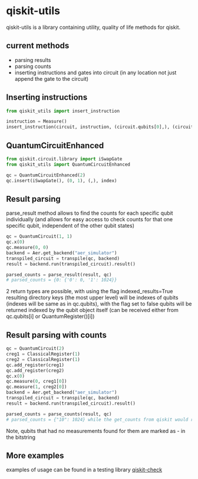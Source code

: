 # qiskit-utils
qiskit-utils is a library containing utility, quality of life methods for qiskit.

## current methods
  - parsing results
  - parsing counts
  - inserting instructions and gates into circuit (in any location not just append the gate to the circuit)

## Inserting instructions
```python
from qiskit_utils import insert_instruction

instruction = Measure()
insert_instruction(circuit, instruction, (circuit.qubits[0],), (circuit.clbits[1], ), index)
```

## QuantumCircuitEnhanced
```python
from qiskit.circuit.library import iSwapGate
from qiskit_utils import QuantumCircuitEnhanced

qc = QuantumCircuitEnhanced(2)
qc.insert(iSwapGate(), (0, 1), (,), index)
```

## Result parsing
parse_result method allows to find the counts for each specific qubit individually
(and allows for easy access to check counts for that one specific qubit, independent of the other qubit states)
```python
qc = QuantumCircuit(1, 1)
qc.x(0)
qc.measure(0, 0)
backend = Aer.get_backend("aer_simulator")
transpiled_circuit = transpile(qc, backend)
result = backend.run(transpiled_circuit).result()

parsed_counts = parse_result(result, qc)
# parsed_counts = {0: {'0': 0, '1': 1024}} 
```
2 return types are possible, with using the flag indexed_results=True resulting directory keys (the most upper level)
will be indexes of qubits (indexes will be same as in qc.qubits), with the flag set to false qubits will be returned
indexed by the qubit object itself (can be received either from qc.qubits[i] or QuantumRegister()[i])
## Result parsing with counts
```python
qc = QuantumCircuit(2)
creg1 = ClassicalRegister(1)
creg2 = ClassicalRegister(1)
qc.add_register(creg1)
qc.add_register(creg2)
qc.x(0)
qc.measure(0, creg1[0])
qc.measure(1, creg2[0])
backend = Aer.get_backend("aer_simulator")
transpiled_circuit = transpile(qc, backend)
result = backend.run(transpiled_circuit).result()

parsed_counts = parse_counts(result, qc)
# parsed_counts = {"10": 1024} while the get_counts from qiskit would return {"0 1": 1024}
```
Note, qubits that had no measurements found for them are marked as - in the bitstring

## More examples
examples of usage can be found in a testing library [qiskit-check](https://github.com/mgrzesiuk/qiskit-check)